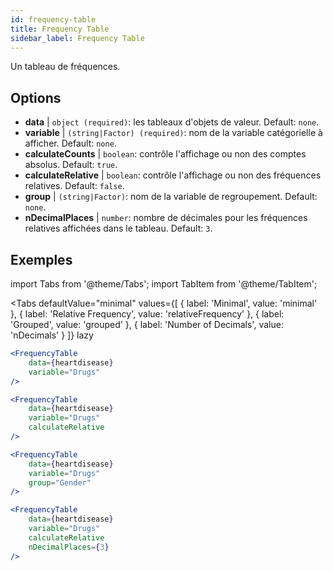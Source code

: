 ```yaml
---
id: frequency-table
title: Frequency Table
sidebar_label: Frequency Table
---
```


Un tableau de fréquences.

## Options

* __data__ | `object (required)`: les tableaux d'objets de valeur. Default: `none`.
* __variable__ | `(string|Factor) (required)`: nom de la variable catégorielle à afficher. Default: `none`.
* __calculateCounts__ | `boolean`: contrôle l'affichage ou non des comptes absolus. Default: `true`.
* __calculateRelative__ | `boolean`: contrôle l'affichage ou non des fréquences relatives. Default: `false`.
* __group__ | `(string|Factor)`: nom de la variable de regroupement. Default: `none`.
* __nDecimalPlaces__ | `number`: nombre de décimales pour les fréquences relatives affichées dans le tableau. Default: `3`.


## Exemples

import Tabs from '@theme/Tabs';
import TabItem from '@theme/TabItem';

<Tabs
    defaultValue="minimal"
    values={[
        { label: 'Minimal', value: 'minimal' },
        { label: 'Relative Frequency', value: 'relativeFrequency' },
        { label: 'Grouped', value: 'grouped' },
        { label: 'Number of Decimals', value: 'nDecimals' }
    ]}
    lazy
>

<TabItem value="minimal">

```jsx live
<FrequencyTable
    data={heartdisease} 
    variable="Drugs"
/>
```
</TabItem>

<TabItem value="relativeFrequency">

```jsx live
<FrequencyTable
    data={heartdisease} 
    variable="Drugs"
    calculateRelative
/>
```
</TabItem>

<TabItem value="grouped">

```jsx live
<FrequencyTable
    data={heartdisease} 
    variable="Drugs"
    group="Gender"
/>
```
</TabItem>

<TabItem value="nDecimals">

```jsx live
<FrequencyTable
    data={heartdisease} 
    variable="Drugs"
    calculateRelative 
    nDecimalPlaces={3}
/>
```

</TabItem>
